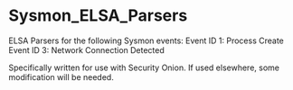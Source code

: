 Sysmon_ELSA_Parsers
===================

ELSA Parsers for the following Sysmon events:
Event ID 1: Process Create
Event ID 3: Network Connection Detected

Specifically written for use with Security Onion. If used elsewhere, some modification will be needed.